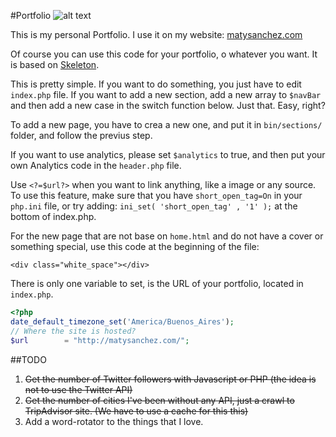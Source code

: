 #Portfolio
![alt text](http://matysanchez.com/images/logo.png "matysanchez.com")

This is my personal Portfolio. I use it on my website: [matysanchez.com](http://matysanchez.com/)

Of course you can use this code for your portfolio, o whatever you want. It is based on [Skeleton](http://getskeleton.com/).

This is pretty simple. If you want to do something, you just have to edit ``index.php`` file. If you want to add a new section, add a new array to ``$navBar`` and then add a new case in the switch function below. Just that. Easy, right?

To add a new page, you have to crea a new one, and put it in ``bin/sections/`` folder, and follow the previus step.

If you want to use analytics, please set ``$analytics`` to true, and then put your own Analytics code in the ``header.php`` file.

Use ``<?=$url?>`` when you want to link anything, like a image or any source. To use this feature, make sure that you have ``short_open_tag=On`` in your ``php.ini`` file, or try adding: ``ini_set( 'short_open_tag' , '1' );`` at the bottom of index.php.

For the new page that are not base on ``home.html`` and do not have a cover or something special, use this code at the beginning of the file:
```
<div class="white_space"></div>
```

There is only one variable to set, is the URL of your portfolio, located in ``index.php``.
 ```php
<?php
date_default_timezone_set('America/Buenos_Aires');
// Where the site is hosted?
$url        = "http://matysanchez.com/";
 ```

##TODO
1. ~~Get the number of Twitter followers with Javascript or PHP (the idea is not to use the Twitter API)~~
2. ~~Get the number of cities I've been without any API, just a crawl to TripAdvisor site. (We have to use a cache for this this)~~
3. Add a word-rotator to the things that I love.
